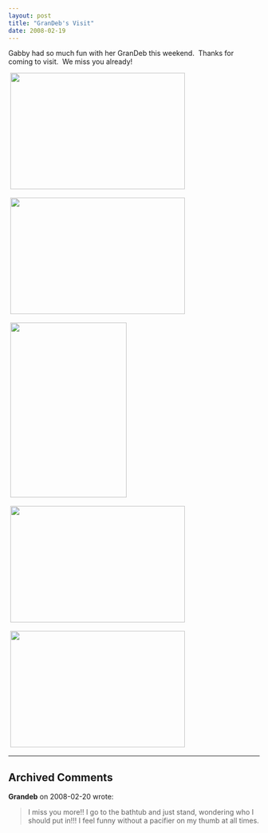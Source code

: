 ```yaml
---
layout: post
title: "GranDeb's Visit"
date: 2008-02-19
---
```


<p>Gabby had so much fun with her GranDeb this weekend.  Thanks for coming to visit.  We miss you already!</p>
<p> <img height="233" alt="" src="http://www.thepaladinos.com/Portals/thepaladinos/Blog/Files/1/79/DSC_0015 (Custom).JPG " width="350"/></p>
<p> <img height="233" alt="" src="http://www.thepaladinos.com/Portals/thepaladinos/Blog/Files/1/79/DSC_0031 (Custom).JPG " width="350"/></p>
<p> <img height="350" alt="" src="http://www.thepaladinos.com/Portals/thepaladinos/Blog/Files/1/79/DSC_0008 (Custom).JPG " width="233"/></p>
<p> <img height="233" alt="" src="http://www.thepaladinos.com/Portals/thepaladinos/Blog/Files/1/79/DSC_0024 (Custom).JPG " width="350"/></p>
<p> <img height="233" alt="" src="http://www.thepaladinos.com/Portals/thepaladinos/Blog/Files/1/79/DSC_0007 (Custom).JPG " width="350"/></p>


---

## Archived Comments

**Grandeb** on 2008-02-20 wrote:

> I miss you more!!  I go to the bathtub and just stand, wondering who I should put in!!!  I feel funny without a pacifier on my thumb at all times.
